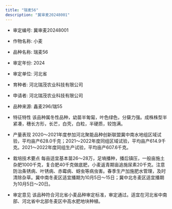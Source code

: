 ```yaml
---
title: "瑞麦56"
description: "冀审麦20248001"
---
```

* 审定编号:  冀审麦20248001

*  作物名称:  小麦

*  品种名称:  瑞麦56

*  审定年份:  2024

*  审定单位:  河北省

* 育种者:  河北瑞茂农业科技有限公司

*  申请者:  河北瑞茂农业科技有限公司

*  品种来源:  鑫麦296/瑞55

*  特征特性
该品种属冬性品种，幼苗半匍匐，叶色绿色，分蘖力强。成株株型半紧凑，穗长方形，长芒，白壳，白粒，半硬质，较饱满。

*  产量表现
2020～2021年度参加河北聚能品种创新联盟冀中南水地组区域试验，平均亩产628.0千克；2021～2022年度同组区域试验，平均亩产614.9千克。2021～2022年度同组生产试验，平均亩产607.6千克。

*  栽培技术要点
每亩适宜基本苗26～28万，足墒播种，播后镇压，一般亩施土杂肥1000千克，复合肥40千克做底肥，小麦返青期亩追施尿素20千克。注意防治条锈病、叶锈病、赤霉病、蚜虫等病虫害。春季生产加施肥水管理，及时清除杂草。冀中南冬麦区适宜播期为10月5日～15日；冀中北冬麦区适宜播期为10月5日～20日。

*  审定意见
该品种符合河北省小麦品种审定标准，审定通过。适宜在河北省中南部、河北省中北部冬麦区中高水肥地块种植。
